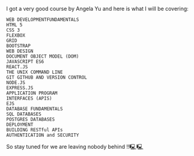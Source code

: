 I got a very good course by Angela Yu and here is what I will be covering:
        
    WEB DEVELOPMENTFUNDAMENTALS
    HTML 5
    CSS 3
    FLEXBOX
    GRID
    BOOTSTRAP
    WEB DESIGN
    DOCUMENT OBJECT MODEL (DOM)
    JAVASCRIPT ES6
    REACT.JS
    THE UNIX COMMAND LINE
    GIT GITHUB AND VERSION CONTROL
    NODE.JS
    EXPRESS.JS
    APPLICATION PROGRAM
    INTERFACES (APIS)
    EJS
    DATABASE FUNDAMENTALS
    SQL DATABASES
    POSTGRES DATABASES
    DEPLOYMENT
    BUILDING RESTful APIs
    AUTHENTICATION and SECURITY
    
So stay tuned for we are leaving nobody behind !!🖳🖳

